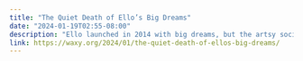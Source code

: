 ```yaml
---
title: "The Quiet Death of Ello’s Big Dreams"
date: "2024-01-19T02:55-08:00"
description: "Ello launched in 2014 with big dreams, but the artsy social network suddenly shut down last year, deleting nine years of posts without warning. What happened?"
link: https://waxy.org/2024/01/the-quiet-death-of-ellos-big-dreams/
---
```


